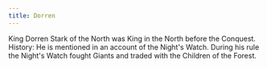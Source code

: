 ```yaml
---
title: Dorren
---
```


King Dorren Stark of the North was King in the North before the Conquest. History: He is mentioned in an account of the Night's Watch. During his rule the Night's Watch fought Giants and traded with the Children of the Forest.


